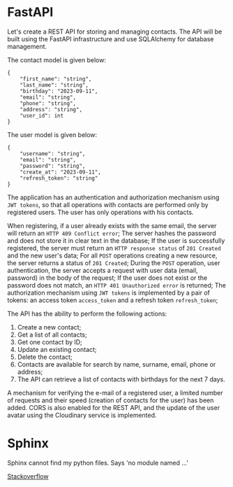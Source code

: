 # FastAPI

Let's create a REST API for storing and managing contacts. The API will be built using the FastAPI infrastructure and use SQLAlchemy for database management.

The contact model is given below:
```commandline
{
    "first_name": "string",
    "last_name": "string",
    "birthday": "2023-09-11",
    "email": "string",
    "phone": "string",
    "address": "string",
    "user_id": int
}
```

The user model is given below:
```commandline
{
    "username": "string",
    "email": "string",
    "password": "string",
    "create_at": "2023-09-11",
    "refresh_token": "string"
}
```

The application has an authentication and authorization mechanism using `JWT tokens`, so that all operations with contacts are performed only by registered users. The user has only operations with his contacts.

When registering, if a user already exists with the same email, the server will return an `HTTP 409 Conflict error`;
The server hashes the password and does not store it in clear text in the database;
If the user is successfully registered, the server must return an `HTTP response status` of `201 Created` and the new user's data;
For all `POST` operations creating a new resource, the server returns a status of `201 Created`;
During the `POST` operation, user authentication, the server accepts a request with user data (email, password) in the body of the request;
If the user does not exist or the password does not match, an `HTTP 401 Unauthorized error` is returned;
The authorization mechanism using `JWT tokens` is implemented by a pair of tokens: an access token `access_token` and a refresh token `refresh_token`;

The API has the ability to perform the following actions:

1. Create a new contact;
2. Get a list of all contacts;
3. Get one contact by ID;
4. Update an existing contact;
5. Delete the contact;
6. Contacts are available for search by name, surname, email, phone or address;
7. The API can retrieve a list of contacts with birthdays for the next 7 days.

A mechanism for verifying the e-mail of a registered user, a limited number of requests and their speed (creation of contacts for the user) has been added.
CORS is also enabled for the REST API, and the update of the user avatar using the Cloudinary service is implemented.

# Sphinx

Sphinx cannot find my python files. Says 'no module named ...'

[Stackoverflow](https://stackoverflow.com/questions/53668052/sphinx-cannot-find-my-python-files-says-no-module-named)
